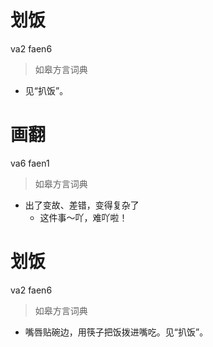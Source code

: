 # 划饭
va2 faen6
> 如皋方言词典
- 见“扒饭”。

# 画翻
va6 faen1
> 如皋方言词典
- 出了变故、差错，变得复杂了
  - 这件事～吖，难吖啦！

# 划饭
va2 faen6
> 如皋方言词典
- 嘴唇贴碗边，用筷子把饭拨进嘴吃。见“扒饭”。
